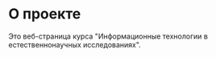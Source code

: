 # О проекте

Это веб-страница курса "Информационные технологии в естественнонаучных исследованиях".
